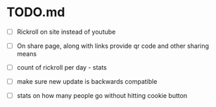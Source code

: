 # TODO.md

- [ ] Rickroll on site instead of youtube
- [ ] On share page, along with links provide qr code and other sharing means
- [ ] count of rickroll per day - stats

- [ ] make sure new update is backwards compatible
- [ ] stats on how many people go without hitting cookie button